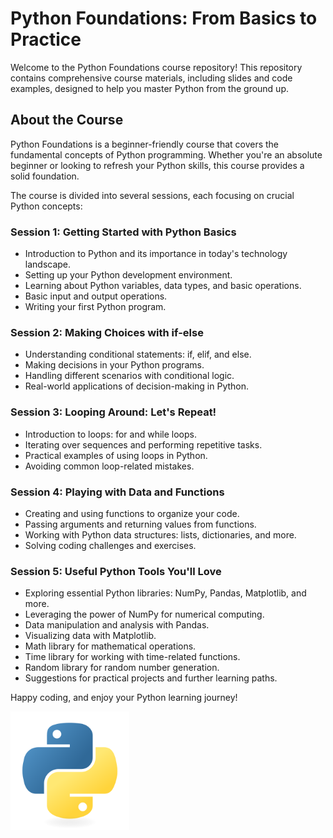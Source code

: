 # Python Foundations: From Basics to Practice 

Welcome to the Python Foundations course repository! This repository contains comprehensive course materials, including slides and code examples, designed to help you master Python from the ground up. 

## About the Course

Python Foundations is a beginner-friendly course that covers the fundamental concepts of Python programming. Whether you're an absolute beginner or looking to refresh your Python skills, this course provides a solid foundation. 

The course is divided into several sessions, each focusing on crucial Python concepts:

### Session 1: Getting Started with Python Basics
- Introduction to Python and its importance in today's technology landscape.
- Setting up your Python development environment.
- Learning about Python variables, data types, and basic operations.
- Basic input and output operations.
- Writing your first Python program.

### Session 2: Making Choices with if-else
- Understanding conditional statements: if, elif, and else.
- Making decisions in your Python programs.
- Handling different scenarios with conditional logic.
- Real-world applications of decision-making in Python.

### Session 3: Looping Around: Let's Repeat!
- Introduction to loops: for and while loops.
- Iterating over sequences and performing repetitive tasks.
- Practical examples of using loops in Python.
- Avoiding common loop-related mistakes.

### Session 4: Playing with Data and Functions
- Creating and using functions to organize your code.
- Passing arguments and returning values from functions.
- Working with Python data structures: lists, dictionaries, and more.
- Solving coding challenges and exercises.

### Session 5: Useful Python Tools You'll Love
- Exploring essential Python libraries: NumPy, Pandas, Matplotlib, and more.
- Leveraging the power of NumPy for numerical computing.
- Data manipulation and analysis with Pandas.
- Visualizing data with Matplotlib.
- Math library for mathematical operations.
- Time library for working with time-related functions.
- Random library for random number generation.
- Suggestions for practical projects and further learning paths.

Happy coding, and enjoy your Python learning journey!


<a href="https://www.python.org" target="_blank" rel="noreferrer"> <img src="https://raw.githubusercontent.com/devicons/devicon/master/icons/python/python-original.svg" alt="python" width="190" height="190"/> </a>
